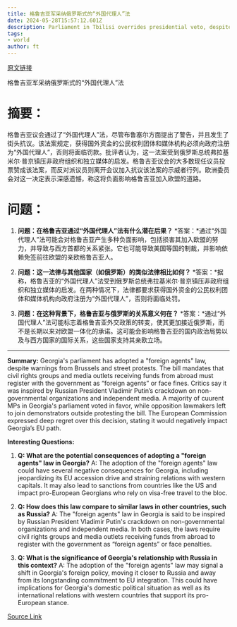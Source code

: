 ```yaml
---
title: 格鲁吉亚军采纳俄罗斯式的“外国代理人”法
date: 2024-05-28T15:57:12.601Z
description: Parliament in Tbilisi overrides presidential veto, despite warnings from Brussels and street protests
tags: 
- world
author: ft
---
```


[原文链接](https://ft.com/content/aa1f5b8d-7d3c-4718-9148-629784bad0bc)

格鲁吉亚军采纳俄罗斯式的“外国代理人”法

# 摘要：

格鲁吉亚议会通过了“外国代理人”法，尽管布鲁塞尔方面提出了警告，并且发生了街头抗议。该法案规定，获得国外资金的公民权利团体和媒体机构必须向政府注册为“外国代理人”，否则将面临罚款。批评者认为，这一法案受到俄罗斯总统弗拉基米尔·普京镇压非政府组织和独立媒体的启发。格鲁吉亚议会的大多数现任议员投票赞成该法案，而反对派议员则离开会议加入抗议该法案的示威者行列。欧洲委员会对这一决定表示深感遗憾，称这将负面影响格鲁吉亚加入欧盟的道路。

# 问题：

1. **问题：在格鲁吉亚通过“外国代理人”法有什么潜在后果？**
   *答案：*通过“外国代理人”法可能会对格鲁吉亚产生多种负面影响，包括损害其加入欧盟的努力，并导致与西方首都的关系紧张。它也可能导致美国等国的制裁，并影响依赖免签前往欧盟的亲欧格鲁吉亚人。

2. **问题：这一法律与其他国家（如俄罗斯）的类似法律相比如何？**
   *答案：*据称，格鲁吉亚的“外国代理人”法受到俄罗斯总统弗拉基米尔·普京镇压非政府组织和独立媒体的启发。在两种情况下，法律都要求获得国外资金的公民权利团体和媒体机构向政府注册为“外国代理人”，否则将面临处罚。

3. **问题：在这种背景下，格鲁吉亚与俄罗斯的关系意义何在？**
   *答案：*通过“外国代理人”法可能标志着格鲁吉亚外交政策的转变，使其更加接近俄罗斯，而不是长期以来对欧盟一体化的承诺。这可能会影响格鲁吉亚的国内政治局势以及与西方国家的国际关系，这些国家支持其亲欧立场。

---

**Summary:**
Georgia's parliament has adopted a "foreign agents" law, despite warnings from Brussels and street protests. The bill mandates that civil rights groups and media outlets receiving funds from abroad must register with the government as “foreign agents” or face fines. Critics say it was inspired by Russian President Vladimir Putin’s crackdown on non-governmental organizations and independent media. A majority of cuurent MPs in Georgia's parliament voted in favor, while opposition lawmakers left to join demonstrators outside protesting the bill. The European Commission expressed deep regret over this decision, stating it would negatively impact Georgia’s EU path.

**Interesting Questions:**
1. **Q: What are the potential consequences of adopting a "foreign agents" law in Georgia?**
   A: The adoption of the "foreign agents" law could have several negative consequences for Georgia, including jeopardizing its EU accession drive and straining relations with western capitals. It may also lead to sanctions from countries like the US and impact pro-European Georgians who rely on visa-free travel to the bloc.
   
2. **Q: How does this law compare to similar laws in other countries, such as Russia?**
   A: The "foreign agents" law in Georgia is said to be inspired by Russian President Vladimir Putin's crackdown on non-governmental organizations and independent media. In both cases, the laws require civil rights groups and media outlets receiving funds from abroad to register with the government as “foreign agents” or face penalties.
   
3. **Q: What is the significance of Georgia's relationship with Russia in this context?**
   A: The adoption of the "foreign agents" law may signal a shift in Georgia's foreign policy, moving it closer to Russia and away from its longstanding commitment to EU integration. This could have implications for Georgia's domestic political situation as well as its international relations with western countries that support its pro-European stance.

[Source Link](https://ft.com/content/aa1f5b8d-7d3c-4718-9148-629784bad0bc)


